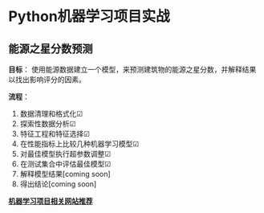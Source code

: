 # Python机器学习项目实战

## 能源之星分数预测

**目标**：
  使用能源数据建立一个模型，来预测建筑物的能源之星分数，并解释结果以找出影响评分的因素。

**流程**：
  1. 数据清理和格式化☑
  2. 探索性数据分析☑
  3. 特征工程和特征选择☑
  4. 在性能指标上比较几种机器学习模型☑
  5. 对最佳模型执行超参数调整☑
  6. 在测试集合中评估最佳模型☑
  7. 解释模型结果[coming soon]
  8. 得出结论[coming soon]

[**机器学习项目相关网站推荐**](https://github.com/Bugdragon/energy_star_score/blob/master/WEBSITE.md)